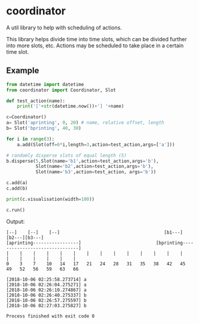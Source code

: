 # coordinator
A util library to help with scheduling of actions.

This library helps divide time into time slots, which can be divided further into more slots, etc. Actions may be scheduled to take place in a certain time slot.

## Example
```python
from datetime import datetime
from coordinator import Coordinator, Slot

def test_action(name):
    print('['+str(datetime.now())+'] '+name)

c=Coordinator()
a= Slot('aprinting', 0, 20) # name, relative offset, length
b= Slot('bprinting', 40, 30)

for i in range(3):
    a.add(Slot(off=6*i,length=3,action=test_action,args=['a']))

# randomly disperse slots of equal length (5)
b.disperse(5,Slot(name='b1',action=test_action,args='b'),
           Slot(name='b2',action=test_action,args='b'),
           Slot(name='b3',action=test_action, args='b'))

c.add(a)
c.add(b)

print(c.visualisation(width=100))

c.run()
```

Output:
```
[--]    [--]    [--]                                       [b1---]                 [b2---][b3---]
[aprinting-----------------]                            [bprinting-------------------------------]
|    |    |    |    |    |    |    |    |    |    |    |    |    |    |    |    |    |    |    |    
0    3    7    10   14   17   21   24   28   31   35   38   42   45   49   52   56   59   63   66   
```
```
[2018-10-06 02:25:58.273714] a
[2018-10-06 02:26:04.275271] a
[2018-10-06 02:26:10.274867] a
[2018-10-06 02:26:40.275337] b
[2018-10-06 02:26:57.275597] b
[2018-10-06 02:27:03.275827] b

Process finished with exit code 0
```
